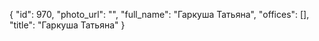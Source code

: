 {
    "id": 970,
    "photo_url": "",
    "full_name": "Гаркуша Татьяна",
    "offices": [],
    "title": "Гаркуша Татьяна"
}